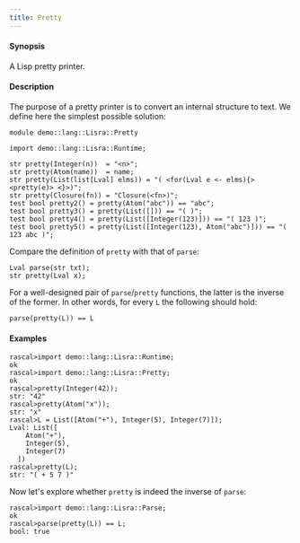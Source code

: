 ```yaml
---
title: Pretty
---
```


#### Synopsis

A Lisp pretty printer.

#### Description

The purpose of a pretty printer is to convert an internal structure to text.
We define here the simplest possible solution:

```rascal 
module demo::lang::Lisra::Pretty

import demo::lang::Lisra::Runtime;

str pretty(Integer(n))  = "<n>";
str pretty(Atom(name))  = name;
str pretty(List(list[Lval] elms)) = "( <for(Lval e <- elms){><pretty(e)> <}>)";
str pretty(Closure(fn)) = "Closure(<fn>)";
test bool pretty2() = pretty(Atom("abc")) == "abc";
test bool pretty3() = pretty(List([])) == "( )";
test bool pretty4() = pretty(List([Integer(123)])) == "( 123 )";
test bool pretty5() = pretty(List([Integer(123), Atom("abc")])) == "( 123 abc )";

```

Compare the definition of `pretty` with that of `parse`:
```rascal
Lval parse(str txt);
str pretty(Lval x);
```

For a well-designed pair of `parse`/`pretty` functions, the latter is the inverse of the former.
In other words, for every `L` the following should hold:
```rascal
parse(pretty(L)) == L
```

#### Examples

```rascal-shell 
rascal>import demo::lang::Lisra::Runtime;
ok
rascal>import demo::lang::Lisra::Pretty;
ok
rascal>pretty(Integer(42));
str: "42"
rascal>pretty(Atom("x"));
str: "x"
rascal>L = List([Atom("+"), Integer(5), Integer(7)]);
Lval: List([
    Atom("+"),
    Integer(5),
    Integer(7)
  ])
rascal>pretty(L);
str: "( + 5 7 )"
```
Now let's explore whether `pretty` is indeed the inverse of `parse`:

```rascal-shell ,continue
rascal>import demo::lang::Lisra::Parse;
ok
rascal>parse(pretty(L)) == L;
bool: true
```

